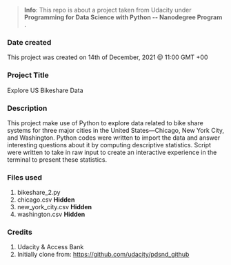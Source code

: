 > **Info**: This repo is about a project taken from Udacity under **Programming for Data Science with Python -- Nanodegree Program** . 

### Date created
This project was created on 14th of December, 2021 @ 11:00 GMT +00

### Project Title
Explore US Bikeshare Data

### Description
This project make use of Python to explore data related to bike share systems for three major cities in the United States—Chicago, New York City, and Washington. Python codes were written to import the data and answer interesting questions about it by computing descriptive statistics. Script were written to take in raw input to create an interactive experience in the terminal to present these statistics.

### Files used
1. bikeshare_2.py
2. chicago.csv **Hidden**
3. new_york_city.csv **Hidden**
4. washington.csv **Hidden**

### Credits
1. Udacity & Access Bank
2. Initially clone from: https://github.com/udacity/pdsnd_github 


